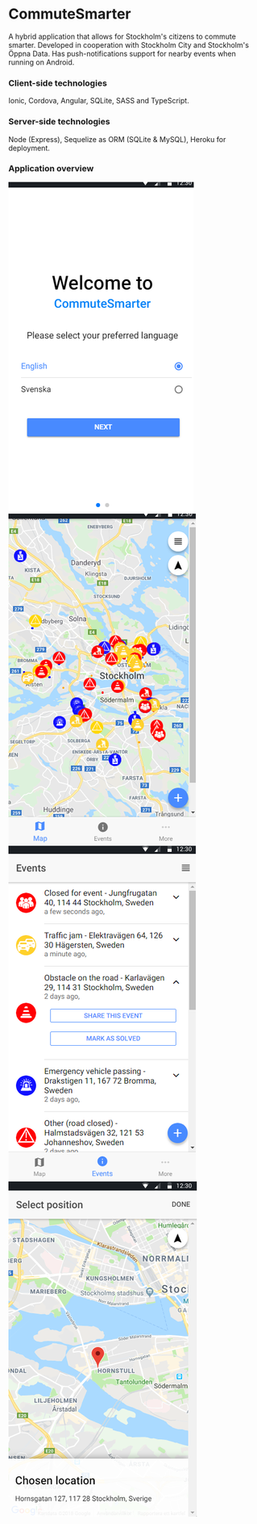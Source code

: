 # CommuteSmarter
A hybrid application that allows for Stockholm's citizens to commute smarter. 
Developed in cooperation with Stockholm City and Stockholm's Öppna Data. 
Has push-notifications support for nearby events when running on Android.

### Client-side technologies
Ionic, Cordova, Angular, SQLite, SASS and TypeScript.

### Server-side technologies
Node (Express), Sequelize as ORM (SQLite & MySQL), Heroku for deployment. 

### Application overview
![](Images/introduction.png) ![](Images/map.png) 
![](Images/events.png) ![](Images/reportevent.png)
